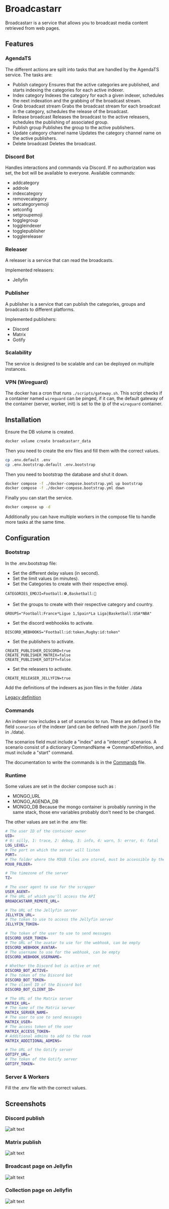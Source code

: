 # Broadcastarr

Broadcastarr is a service that allows you to broadcast media content retrieved from web pages.

## Features

### AgendaTS

The different actions are split into tasks that are handled by the AgendaTS service.
The tasks are:

- Publish category
  Ensures that the active categories are published, and starts indexing the categories for each active indexer.
- Index category
  Indexes the category for each a given indexer, schedules the next indexation and the grabbing of the broadcast stream.
- Grab broadcast stream
  Grabs the broadcast stream for each broadcast in the category, schedules the release of the broadcast.
- Release broadcast
  Releases the broadcast to the active releasers, schedules the publishing of associated group.
- Publish group
  Publishes the group to the active publishers.
- Update category channel name
  Updates the category channel name on the active publishers.
- Delete broadcast
  Deletes the broadcast.

### Discord Bot

Handles interactions and commands via Discord.
If no authorization was set, the bot will be available to everyone.
Available commands:

- addcategory
- addrole
- indexcategory
- removecategory
- setcategoryemoji
- setconfig
- setgroupemoji
- togglegroup
- toggleindexer
- togglepublisher
- togglereleaser

### Releaser

A releaser is a service that can read the broadcasts.

Implemented releasers:

- Jellyfin

### Publisher

A publisher is a service that can publish the categories, groups and broadcasts to different platforms.

Implemented publishers:

- Discord
- Matrix
- Gotify

### Scalability

The service is designed to be scalable and can be deployed on multiple instances.

### VPN (Wireguard)

The docker has a cron that runs `./scripts/gateway.sh`.
This script checks if a container named `wireguard` can be pinged, if it can, the default gateway of the container (server, worker, init) is set to the ip of the `wireguard` container.

## Installation

Ensure the DB volume is created.

```sh
docker volume create broadcastarr_data
```

Then you need to create the env files and fill them with the correct values.

```sh
cp .env.default .env
cp .env.bootstrap.default .env.bootstrap
```

Then you need to bootstrap the database and shut it down.

```sh
docker compose -f ./docker-compose.bootstrap.yml up bootstrap
docker compose -f ./docker-compose.bootstrap.yml down
```

Finally you can start the service.

```sh
docker compose up -d
```

Additionally you can have multiple workers in the compose file to handle more tasks at the same time.

## Configuration

### Bootstrap

In the .env.bootstrap file:

- Set the different delay values (in second).
- Set the limit values (in minutes).
- Set the Categories to create with their respective emoji.

```.env
CATEGORIES_EMOJI=Football:⚽,Basketball:🏀
```

- Set the groups to create with their respective category and country.

```.env
GROUPS="Football:France*Ligue 1,Spain*La Liga|Basketball:USA*NBA"
```

- Set the discord webhookks to activate.

```.env
DISCORD_WEBHOOKS="Football:id:token,Rugby:id:token"
```

- Set the publishers to activate.

```.env
CREATE_PUBLISHER_DISCORD=true
CREATE_PUBLISHER_MATRIX=false
CREATE_PUBLISHER_GOTIFY=false
```

- Set the releasers to activate.

```.env
CREATE_RELEASER_JELLYFIN=true
```

Add the definitions of the indexers as json files in the folder ./data

[Legacy definition](./doc/LEGACY.md)

### Commands

An indexer now includes a set of scenarios to run. These are defined in the field `scenarios` of the indexer (and can be defined with the json / json5 file in ./data).

The scenarios field must include a "index" and a "intercept" scenarios.
A scenario consist of a dictionary CommandName => CommandDefinition, and must include a "start" command.

The documentation to write the commands is in the [Commands](./COMMANDS.md) file.

### Runtime

Some values are set in the docker compose such as :

- MONGO_URL
- MONGO_AGENDA_DB
- MONGO_DB
  Because the mongo container is probably running in the same stack, those env variables probably don't need to be changed.

The other values are set in the .env file:

```sh
# The user ID of the container owner
UID=
# 0: silly, 1: trace, 2: debug, 3: info, 4: warn, 5: error, 6: fatal
LOG_LEVEL=
# The port on which the server will listen
PORT=
# The folder where the M3U8 files are stored, must be accessible by the Jellyfin container too at the same path
M3U8_FOLDER=

# The timezone of the server
TZ=

# The user agent to use for the scrapper
USER_AGENT=
# The URL of which you'll access the API
BROADCASTARR_REMOTE_URL=

# The URL of the Jellyfin server
JELLYFIN_URL=
# The token to use to access the Jellyfin server
JELLYFIN_TOKEN=

# The token of the user to use to send messages
DISCORD_USER_TOKEN=
# The URL of the avatar to use for the webhook, can be empty
DISCORD_WEBHOOK_AVATAR=
# The username to use for the webhook, can be empty
DISCORD_WEBHOOK_USERNAME=

# Whether the Discord bot is active or not
DISCORD_BOT_ACTIVE=
# The token of the Discord bot
DISCORD_BOT_TOKEN=
# The client ID of the Discord bot
DISCORD_BOT_CLIENT_ID=

# The URL of the Matrix server
MATRIX_URL=
# The name of the Matrix server
MATRIX_SERVER_NAME=
# The user to use to send messages
MATRIX_USER=
# The access token of the user
MATRIX_ACCESS_TOKEN=
# Additional admins to add to the room
MATRIX_ADDITIONAL_ADMINS=

# The URL of the Gotify server
GOTIFY_URL=
# The token of the Gotify server
GOTIFY_TOKEN=
```

### Server & Workers

Fill the .env file with the correct values.

## Screenshots

### Discord publish

![alt text](./screenshots/CategoryPublishDiscord.png)

### Matrix publish

![alt text](./screenshots/CategoryPublishMatrix.png)

### Broadcast page on Jellyfin

![alt text](./screenshots/BroadcastLinkJellyfin.png)

### Collection page on Jellyfin

![alt text](./screenshots/CollectionViewJellyfin.png)
